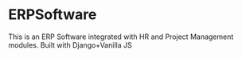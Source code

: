 # ERPSoftware
This is an ERP Software integrated with HR and Project Management modules. Built with Django+Vanilla JS
